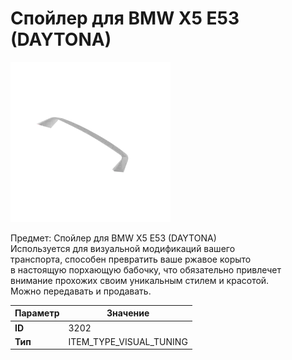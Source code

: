 # Спойлер для BMW X5 E53 (DAYTONA)

![Item Image](../img/3202.webp?raw=true)

Предмет: Спойлер для BMW X5 E53 (DAYTONA)<br>Используется для визуальной модификаций вашего<br>транспорта, способен превратить ваше ржавое корыто<br>в настоящую порхающую бабочку, что обязательно привлечет<br>внимание прохожих своим уникальным стилем и красотой.<br>Можно передавать и продавать.


| Параметр | Значение |
|----------|----------|
| **ID** | 3202 |
| **Тип** | ITEM_TYPE_VISUAL_TUNING |

